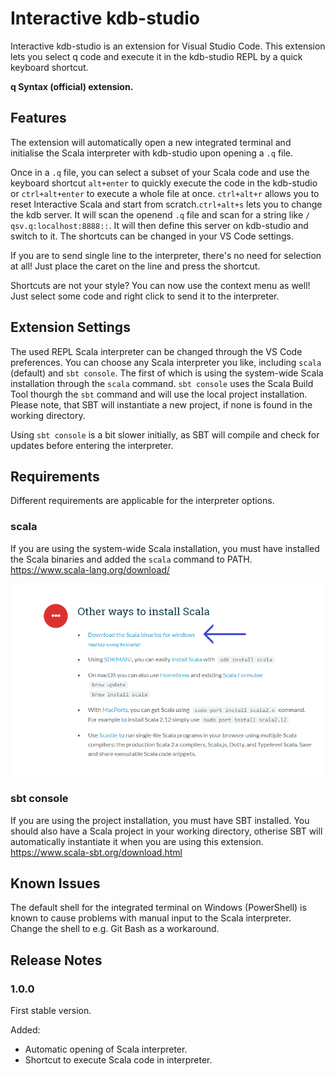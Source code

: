 # Interactive kdb-studio

Interactive kdb-studio is an extension for Visual Studio Code. This extension lets you select q code and execute it in the kdb-studio REPL by a quick keyboard shortcut.

**q Syntax (official) extension.**

## Features

The extension will automatically open a new integrated terminal and initialise the Scala interpreter with kdb-studio upon opening a `.q` file.

Once in a `.q` file, you can select a subset of your Scala code and use the keyboard shortcut `alt+enter` to quickly execute the code in the kdb-studio or `ctrl+alt+enter` to execute a whole file at once. `ctrl+alt+r` allows you to reset Interactive Scala and start from scratch.`ctrl+alt+s` lets you to change the kdb server. It will scan the openend `.q` file and scan for a string like `/ qsv.q:localhost:8888::`. It will then define this server on kdb-studio and switch to it.
The shortcuts can be changed in your VS Code settings.

If you are to send single line to the interpreter, there's no need for selection at all! Just place the caret on the line and press the shortcut.

Shortcuts are not your style? You can now use the context menu as well! Just select some code and right click to send it to the interpreter.

## Extension Settings

The used REPL Scala interpreter can be changed through the VS Code preferences. You can choose any Scala interpreter you like, including `scala` (default) and `sbt console`. 
The first of which is using the system-wide Scala installation through the `scala` command. `sbt console` uses the Scala Build Tool thourgh the `sbt` command and will use the local project installation. Please note, that SBT will instantiate a new project, if none is found in the working directory. 

Using `sbt console` is a bit slower initially, as SBT will compile and check for updates before entering the interpreter.

## Requirements

Different requirements are applicable for the interpreter options.

### scala
If you are using the system-wide Scala installation, you must have installed the Scala binaries and added the `scala` command to PATH.
https://www.scala-lang.org/download/

![Where to get binaries](img/install.png "Where to get binaries")

### sbt console
If you are using the project installation, you must have SBT installed. You should also have a Scala project in your working directory, otherise SBT will automatically instantiate it when you are using this extension.
https://www.scala-sbt.org/download.html

## Known Issues

The default shell for the integrated terminal on Windows (PowerShell) is known to cause problems with manual input to the Scala interpreter. 
Change the shell to e.g. Git Bash as a workaround.

## Release Notes

### 1.0.0

First stable version.

Added:
- Automatic opening of Scala interpreter.
- Shortcut to execute Scala code in interpreter.